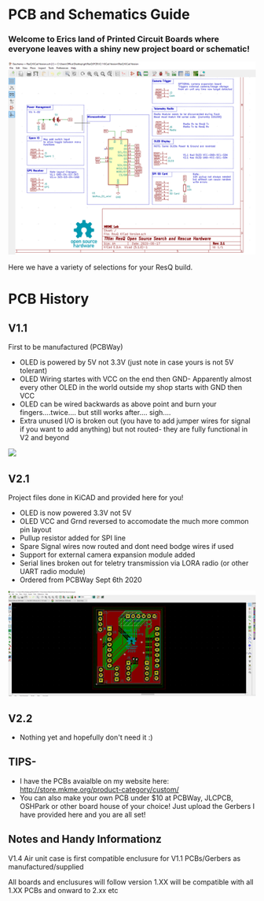 # PCB and Schematics Guide 

### Welcome to Erics land of Printed Circuit Boards where everyone leaves with a shiny new project board or schematic! 

 <img src="https://github.com/MKme/ResQ/blob/master/PCB/V2.1%20KiCad%20Version/V2.1%20schematic%20as%20ordered%20.PNG" width="900"/>

Here we have a variety of selections for your ResQ build.  

# PCB History

## V1.1 
First to be manufactured (PCBWay)
- OLED is powered by 5V not 3.3V (just note in case yours is not 5V tolerant)
- OLED Wiring startes with VCC on the end then GND- Apparently almost every other OLED in the world outside my shop starts with GND then VCC
- OLED can be wired backwards as above point and burn your fingers....twice.... but still works after.... sigh....
- Extra unused I/O is broken out (you have to add jumper wires for signal if you want to add anything) but not routed- they are fully functional in V2 and beyond
<img src="https://github.com/MKme/ResQ/blob/master/PCB/V1.1%20PCB%20Files%20and%20Gerbers/ResQ%20PCB%20V1.1%20Routing%20PCB%202%20%20_pcb.png" width="500"/>

## V2.1 
Project files done in KiCAD and provided here for you!
- OLED is now powered 3.3V not 5V
- OLED VCC and Grnd reversed to accomodate the much more common pin layout 
- Pullup resistor added for SPI line
- Spare Signal wires now routed and dont need bodge wires if used
- Support for external camera expansion module added
- Serial lines broken out for teletry transmission via LORA radio (or other UART radio module)
- Ordered from PCBWay Sept 6th 2020 
<img src="https://github.com/MKme/ResQ/blob/master/PCB/V2.1%20KiCad%20Version/PCB%20Final%20in%20KiCad.PNG" width="900"/>

## V2.2

- Nothing yet and hopefully don't need it :)

## TIPS- 

-  I have the PCBs avaialble on my website here: http://store.mkme.org/product-category/custom/
-  You can also make your own PCB under $10 at PCBWay, JLCPCB, OSHPark or other board house of your choice!  Just upload the Gerbers I have provided here and you are all set!



## Notes and Handy Informationz

V1.4 Air unit case is first compatible enclusure for V1.1 PCBs/Gerbers as manufactured/supplied

All boards and enclusures will follow version 1.XX will be compatible with all 1.XX PCBs and onward to 2.xx etc

